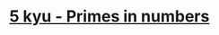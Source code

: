 # [5 kyu - Primes in numbers](https://www.codewars.com/kata/54d512e62a5e54c96200019e/train/typescript)